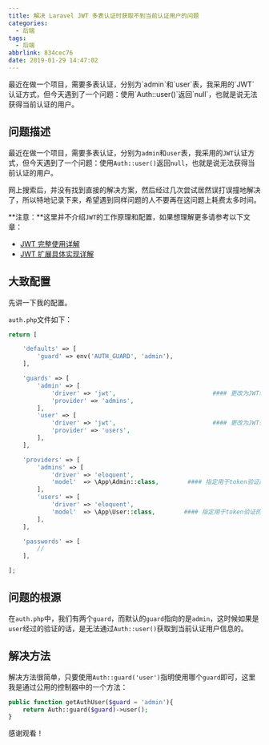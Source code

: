 ```yaml
---
title: 解决 Laravel JWT 多表认证时获取不到当前认证用户的问题
categories:
  - 后端
tags:
  - 后端
abbrlink: 834cec76
date: 2019-01-29 14:47:02
---
```


<div class="excerpt">
    最近在做一个项目，需要多表认证，分别为`admin`和`user`表，我采用的`JWT`认证方式，但今天遇到了一个问题：使用`Auth::user()`返回`null`，也就是说无法获得当前认证的用户。
</div>

<!-- more -->

## 问题描述

最近在做一个项目，需要多表认证，分别为`admin`和`user`表，我采用的`JWT`认证方式，但今天遇到了一个问题：使用`Auth::user()`返回`null`，也就是说无法获得当前认证的用户。

网上搜索后，并没有找到直接的解决方案，然后经过几次尝试居然误打误撞地解决了，所以特地记录下来，希望遇到同样问题的人不要再在这问题上耗费太多时间。

**注意：**这里并不介绍`JWT`的工作原理和配置，如果想理解更多请参考以下文章：

- [JWT 完整使用详解](https://learnku.com/articles/10885/full-use-of-jwt)
- [JWT 扩展具体实现详解](https://learnku.com/articles/10889/detailed-implementation-of-jwt-extensions)

## 大致配置

先讲一下我的配置。

`auth.php`文件如下：

```php
return [

    'defaults' => [
        'guard' => env('AUTH_GUARD', 'admin'),
    ],

    'guards' => [
        'admin' => [
            'driver' => 'jwt',                           #### 更改为JWT驱动
            'provider' => 'admins',
        ],
        'user' => [
            'driver' => 'jwt',                           #### 更改为JWT驱动
            'provider' => 'users',
        ],
    ],

    'providers' => [
        'admins' => [
            'driver' => 'eloquent',
            'model'  => \App\Admin::class,        #### 指定用于token验证的模型类
        ],
        'users' => [
            'driver' => 'eloquent',
            'model'  => \App\User::class,        #### 指定用于token验证的模型类
        ],
    ],

    'passwords' => [
        //
    ],

];

```

## 问题的根源

在`auth.php`中，我们有两个`guard`，而默认的`guard`指向的是`admin`，这时候如果是`user`经过的验证的话，是无法通过`Auth::user()`获取到当前认证用户信息的。

## 解决方法

解决方法很简单，只要使用`Auth::guard('user')`指明使用哪个`guard`即可，这里我是通过公用的控制器中的一个方法：

```php
public function getAuthUser($guard = 'admin'){
    return Auth::guard($guard)->user();
}
```

感谢观看！